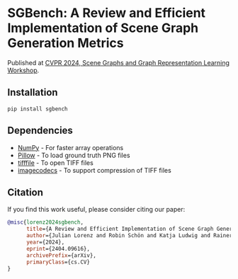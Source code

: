 # SGBench: A Review and Efficient Implementation of Scene Graph Generation Metrics

Published at [CVPR 2024, Scene Graphs and Graph Representation Learning Workshop](https://sites.google.com/view/sg2rl/index).

## Installation

    pip install sgbench

## Dependencies

- [NumPy](https://numpy.org/) - For faster array operations
- [Pillow](https://pillow.readthedocs.io/en/stable/index.html) - To load ground truth PNG files
- [tifffile](https://github.com/cgohlke/tifffile) - To open TIFF files
- [imagecodecs](https://github.com/cgohlke/imagecodecs) - To support compression of TIFF files

## Citation

If you find this work useful, please consider citing our paper:

``` bibtex
@misc{lorenz2024sgbench,
      title={A Review and Efficient Implementation of Scene Graph Generation Metrics},
      author={Julian Lorenz and Robin Schön and Katja Ludwig and Rainer Lienhart},
      year={2024},
      eprint={2404.09616},
      archivePrefix={arXiv},
      primaryClass={cs.CV}
}
```
